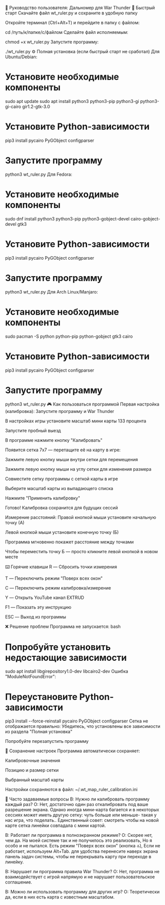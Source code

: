📖 Руководство пользователя: Дальномер для War Thunder
🚀 Быстрый старт
Скачайте файл wt_ruler.py и сохраните в удобную папку

Откройте терминал (Ctrl+Alt+T) и перейдите в папку с файлом:

cd /путь/к/папке/с/файлом
Сделайте файл исполняемым:

chmod +x wt_ruler.py
Запустите программу:

./wt_ruler.py
⚙️ Полная установка (если быстрый старт не сработал)
Для Ubuntu/Debian:

# Установите необходимые компоненты
sudo apt update
sudo apt install python3 python3-pip python3-gi python3-gi-cairo gir1.2-gtk-3.0

# Установите Python-зависимости
pip3 install pycairo PyGObject configparser

# Запустите программу
python3 wt_ruler.py
Для Fedora:

# Установите необходимые компоненты
sudo dnf install python3 python3-pip python3-gobject-devel cairo-gobject-devel gtk3

# Установите Python-зависимости
pip3 install pycairo PyGObject configparser

# Запустите программу
python3 wt_ruler.py
Для Arch Linux/Manjaro:

# Установите необходимые компоненты
sudo pacman -S python python-pip python-gobject gtk3 cairo

# Установите Python-зависимости
pip3 install pycairo PyGObject configparser

# Запустите программу
python3 wt_ruler.py
🎮 Как пользоваться программой
Первая настройка (калибровка):
Запустите программу и War Thunder

В настройках игры установите масштаб мини карты 133 процента

Запустите пробный выезд

В программе нажмите кнопку "Калибровать"

Появится сетка 7x7 — перетащите её на карту в игре:

Зажмите левую кнопку мыши внутри сетки для перемещения

Зажмите левую кнопку мыши на углу сетки для изменения размера

Совместите сетку программы с сеткой карты в игре

Выберите масштаб карты из выпадающего списка

Нажмите "Применить калибровку"

Готово! Калибровка сохранится для будущих сессий

Измерение расстояний:
Правой кнопкой мыши установите начальную точку (А)

Левой кнопкой мыши установите конечную точку (Б)

Программа мгновенно покажет расстояние между точками

Чтобы переместить точку Б — просто кликните левой кнопкой в новом месте

⌨️ Горячие клавиши
R — Сбросить точки измерения

T — Переключить режим "Поверх всех окон"

C — Переключить режим калибровка/измерение

Y — Открыть YouTube канал EXTRUD

F1 — Показать эту инструкцию

ESC — Выход из программы

❌ Решение проблем
Программа не запускается:
bash
# Попробуйте установить недостающие зависимости
sudo apt install libgirepository1.0-dev libcairo2-dev
Ошибка "ModuleNotFoundError":

# Переустановите Python-зависимости
pip3 install --force-reinstall pycairo PyGObject configparser
Сетка не отображается правильно:
Убедитесь, что установлены все зависимости из раздела "Полная установка"

Попробуйте перезапустить программу

💾 Сохранение настроек
Программа автоматически сохраняет:

Калибровочные значения

Позицию и размер сетки

Выбранный масштаб карты

Настройки сохраняются в файл: ~/.wt_map_ruler_calibration.ini

📝 Часто задаваемые вопросы
В: Нужно ли калибровать программу каждый раз?
О: Нет, достаточно один раз откалибровать под ваше разрешение экрана. Однако иногда мини-карта багается и в некоторых сессиях может иметь другую сетку: чуть больше или меньше- такая у нас игра, что поделать.. Единственный совет: смотреть чтобы на новой карте сетка линейки совпадала с мини картой.

В: Работает ли программа в полноэкранном режиме?
О: Скорее нет, чем да. На моей системе так и не получилось это реализовать, Но я особо и не пытался. Есть режим "Поверх всех окон" (кнопка 🔝), Если не работает, используем Alt+Tab.
для удобства перенесите наверх экрана панель задач системы, чтобы не перекрывать карту при переходе в линейку.

В: Нарушает ли программа правила War Thunder?
О: Нет, программа не взаимодействует с игрой напрямую и не нарушает пользовательское соглашение.

В: Можно ли использовать программу для других игр?
О: Теоретически да, если в них есть карта с известным масштабом.
